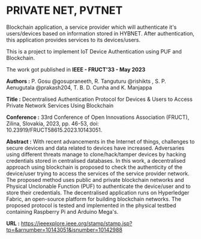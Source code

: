 # PRIVATE NET, PVTNET

Blockchain application, a service provider which will authenticate it's users/devices based on information stored in HYBNET. After authentication, this application provides services to its devices/users.

This is a project to implement IoT Device Authentication using PUF and Blockchain.

The work got published in **IEEE - FRUCT'33 - May 2023**

**Authors :** P. Gosu @gosupraneeth, R. Tanguturu @rishikts , S. P. Aenugutala @prakash204, T. B. D. Cunha and K. Manjappa

**Title :** Decentralised Authentication Protocol for Devices & Users to Access Private Network Services Using Blockchain

**Conference :** 33rd Conference of Open Innovations Association (FRUCT), Zilina, Slovakia, 2023, pp. 46-53, doi: 10.23919/FRUCT58615.2023.10143051.

**Abstract :** With recent advancements in the Internet of things, challenges to secure devices and data related to devices have increased. Adversaries using different threats manage to clone/hack/tamper devices by hacking credentials stored in centralised databases. In this work, a decentralised approach using blockchain is proposed to check the authenticity of the device/user trying to access the services of the service provider network. The proposed method uses public and private blockchain networks and Physical Unclonable Function (PUF) to authenticate the device/user and to store their credentials. The decentralised application runs on Hyperledger Fabric, an open-source platform for building blockchain networks. The proposed protocol is tested and implemented in the physical testbed containing Raspberry Pi and Arduino Mega's.

**URL :** https://ieeexplore.ieee.org/stamp/stamp.jsp?tp=&arnumber=10143051&isnumber=10142988 
